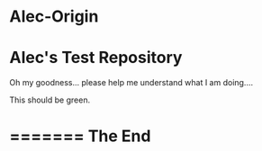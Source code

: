 Alec-Origin
===========

Alec's Test Repository
======================

Oh my goodness... please help me understand what I am doing....

This should be green.

=======
The End
=======
